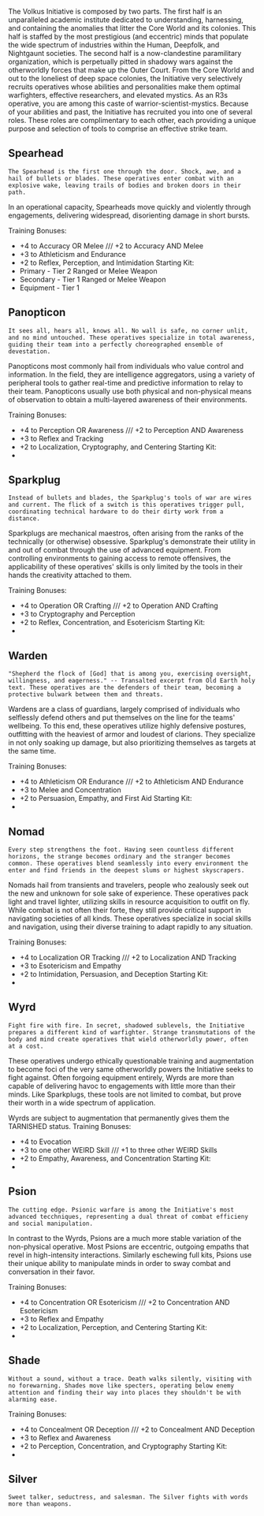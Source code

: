The Volkus Initiative is composed by two parts. The first half is an unparalleled academic institute dedicated to understanding, harnessing, and containing the anomalies that litter the Core World and its colonies. This half is staffed by the most prestigious (and eccentric) minds that populate the wide spectrum of industries within the Human, Deepfolk, and Nightgaunt societies. The second half is a now-clandestine paramilitary organization, which is perpetually pitted in shadowy wars against the otherworldly forces that make up the Outer Court. From the Core World and out to the loneliest of deep space colonies, the Initiative very selectively recruits operatives whose abilities and personalities make them optimal warfighters, effective researchers, and elevated mystics. 
As an R3s operative, you are among this caste of warrior-scientist-mystics. Because of your abilities and past, the Initiative has recruited you into one of several roles. These roles are complimentary to each other, each providing a unique purpose and selection of tools to comprise an effective strike team. 

## Spearhead
`The Spearhead is the first one through the door. Shock, awe, and a hail of bullets or blades. These operatives enter combat with an explosive wake, leaving trails of bodies and broken doors in their path.` 

In an operational capacity, Spearheads move quickly and violently through engagements, delivering widespread, disorienting damage in short bursts. 

Training Bonuses:
- +4 to Accuracy OR Melee /// +2 to Accuracy AND Melee
- +3 to Athleticism and Endurance
- +2 to Reflex, Perception, and Intimidation
Starting Kit:
- Primary - Tier 2 Ranged or Melee Weapon
- Secondary - Tier 1 Ranged or Melee Weapon
- Equipment - Tier 1

## Panopticon
`It sees all, hears all, knows all. No wall is safe, no corner unlit, and no mind untouched. These operatives specialize in total awareness, guiding their team into a perfectly choreographed ensemble of devestation.`

Panopticons most commonly hail from individuals who value control and information. In the field, they are intelligence aggregators, using a variety of peripheral tools to gather real-time and predictive information to relay to their team. Panopticons usually use both physical and non-physical means of observation to obtain a multi-layered awareness of their environments. 

Training Bonuses:
- +4 to Perception OR Awareness /// +2 to Perception AND Awareness
- +3 to Reflex and Tracking
- +2 to Localization, Cryptography, and Centering
Starting Kit:
- 

## Sparkplug
`Instead of bullets and blades, the Sparkplug's tools of war are wires and current. The flick of a switch is this operatives trigger pull, coordinating technical hardware to do their dirty work from a distance.`

Sparkplugs are mechanical maestros, often arising from the ranks of the technically (or otherwise) obsessive. Sparkplug's demonstrate their utility in and out of combat through the use of advanced equipment. From controlling environments to gaining access to remote offensives, the applicability of these operatives' skills is only limited by the tools in their hands the creativity attached to them. 

Training Bonuses: 
- +4 to Operation OR Crafting /// +2 to Operation AND Crafting
- +3 to Cryptography and Perception
- +2 to Reflex, Concentration, and Esotericism
Starting Kit:
- 

## Warden
`"Shepherd the flock of [God] that is among you, exercising oversight, willingness, and eagerness." -- Transalted excerpt from Old Earth holy text. These operatives are the defenders of their team, becoming a protective bulwark between them and threats.`

Wardens are a class of guardians, largely comprised of individuals who selflessly defend others and put themselves on the line for the teams' wellbeing. To this end, these operatives utilize highly defensive postures, outfitting with the heaviest of armor and loudest of clarions. They specialize in not only soaking up damage, but also prioritizing themselves as targets at the same time. 

Training Bonuses:
- +4 to Athleticism OR Endurance /// +2 to Athleticism AND Endurance
- +3 to Melee and Concentration
- +2 to Persuasion, Empathy, and First Aid
Starting Kit:
- 

## Nomad
`Every step strengthens the foot. Having seen countless different horizons, the strange becomes ordinary and the stranger becomes common. These operatives blend seamlessly into every environment the enter and find friends in the deepest slums or highest skyscrapers.`

Nomads hail from transients and travelers, people who zealously seek out the new and unknown for sole sake of experience. These operatives pack light and travel lighter, utilizing skills in resource acquisition to outfit on fly. While combat is not often their forte, they still provide critical support in navigating societies of all kinds. These operatives specialize in social skills and navigation, using their diverse training to adapt rapidly to any situation. 

Training Bonuses:
- +4 to Localization OR Tracking /// +2 to Localization AND Tracking
- +3 to Esotericism and Empathy
- +2 to Intimidation, Persuasion, and Deception
Starting Kit:
- 

## Wyrd
`Fight fire with fire. In secret, shadowed sublevels, the Initiative prepares a different kind of warfighter. Strange transmutations of the body and mind create operatives that wield otherworldly power, often at a cost.`

These operatives undergo ethically questionable training and augmentation to become foci of the very same otherworldly powers the Initiative seeks to fight against. Often forgoing equipment entirely, Wyrds are more than capable of delivering havoc to engagements with little more than their minds. Like Sparkplugs, these tools are not limited to combat, but prove their worth in a wide spectrum of application. 

Wyrds are subject to augmentation that permanently gives them the TARNISHED status. 
Training Bonuses:
- +4 to Evocation
- +3 to one other WEIRD Skill /// +1 to three other WEIRD Skills
- +2 to Empathy, Awareness, and Concentration
Starting Kit:
- 

## Psion
`The cutting edge. Psionic warfare is among the Initiative's most advanced tecchniques, representing a dual threat of combat efficieny and social manipulation.`

In contrast to the Wyrds, Psions are a much more stable variation of the non-physical operative. Most Psions are eccentric, outgoing empaths that revel in high-intensity interactions. Similarly eschewing full kits, Psions use their unique ability to manipulate minds in order to sway combat and conversation in their favor. 

Training Bonuses:
- +4 to Concentration OR Esotericism /// +2 to Concentration AND Esotericism
- +3 to Reflex and Empathy
- +2 to Localization, Perception, and Centering
Starting Kit:
- 

## Shade
`Without a sound, without a trace. Death walks silently, visiting with no forewarning. Shades move like specters, operating below enemy attention and finding their way into places they shouldn't be with alarming ease.`

Training Bonuses:
- +4 to Concealment OR Deception /// +2 to Concealment AND Deception
- +3 to Reflex and Awareness
- +2 to Perception, Concentration, and Cryptography
Starting Kit:
- 

## Silver
`Sweet talker, seductress, and salesman. The Silver fights with words more than weapons.`

